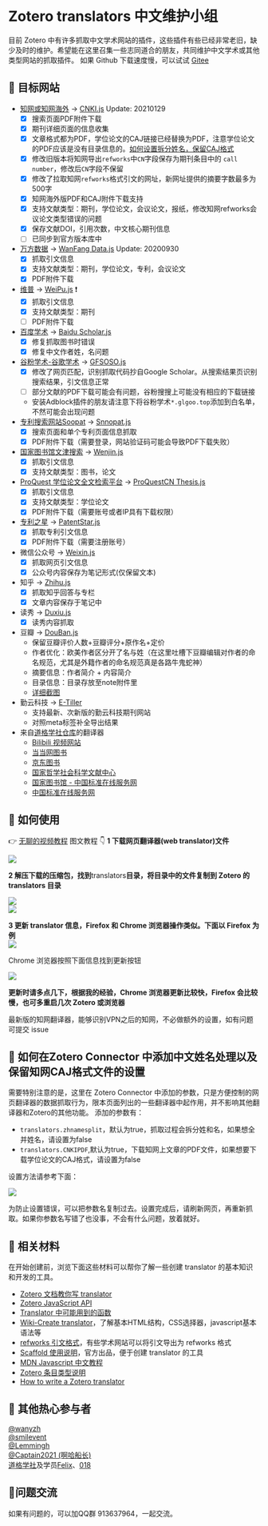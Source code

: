 # Zotero translators 中文维护小组  

目前 Zotero 中有许多抓取中文学术网站的插件，这些插件有些已经非常老旧，缺少及时的维护。希望能在这里召集一些志同道合的朋友，共同维护中文学术或其他类型网站的抓取插件。
如果 Github 下载速度慢，可以试试 [Gitee](https://gitee.com/l0o0/translators_CN) 
## 🎯 目标网站

+ [知网或知网海外](https://cnki.net/) -> [CNKI.js](./translators/CNKI.js)  Update: 20210129
  - [x] 搜索页面PDF附件下载
  - [x] 期刊详细页面的信息收集  
  - [x] 文章格式都为PDF，学位论文的CAJ链接已经替换为PDF，注意学位论文的PDF应该是没有目录信息的。[如何设置拆分姓名，保留CAJ格式](#jump)
  - [x] 修改旧版本将知网导出`refworks`中`CN`字段保存为期刊条目中的 `call number`，修改后`CN`字段不保留
  - [x] 修改了拉取知网`refworks`格式引文的网址，新网址提供的摘要字数最多为500字
  - [x] 知网海外版PDF和CAJ附件下载支持  
  - [x] 支持文献类型：期刊，学位论文，会议论文，报纸，修改知网refworks会议论文类型错误的问题
  - [x] 保存文献DOI，引用次数，中文核心期刊信息
  - [ ] 已同步到官方版本库中
+ [万方数据](http://www.wanfangdata.com.cn/index.html) -> [WanFang Data.js](./translators/WanFang/Data.js) Update: 20200930
  - [x] 抓取引文信息  
  - [x] 支持文献类型：期刊，学位论文，专利，会议论文
  - [x] PDF附件下载
+ [维普](http://www.cqvip.com/) -> [WeiPu.js](./translators/WeiPu.js) ❗
  - [x] 抓取引文信息  
  - [x] 支持文献类型：期刊
  - [ ] PDF附件下载
+ [百度学术](http://xueshu.baidu.com/) -> [Baidu Scholar.js](./translators/Baidu&#32;Scholar.js)
  - [x] 修复抓取图书时错误
  - [x] 修复中文作者姓，名问题
+ [谷粉学术-谷歌学术](https://gfsoso.99lb.net/) -> [GFSOSO.js](./translators/GFSOSO.js)
  - [x] 修改了网页匹配，识别抓取代码抄自Google Scholar。从搜索结果页识别搜索结果，引文信息正常
  - [ ] 部分文献的PDF下载可能会有问题，谷粉搜搜上可能没有相应的下载链接
  - 安装Adblock插件的朋友请注意下将谷粉学术`*.glgoo.top`添加到白名单，不然可能会出现问题
+ [专利搜索网站Soopat](http://www.soopat.com/) -> [Snnopat.js](./translators/Soopat.js)
  - [x] 搜索页面和单个专利页面信息抓取
  - [x] PDF附件下载（需要登录，网站验证码可能会导致PDF下载失败）
+ [国家图书馆文津搜索](http://find.nlc.cn/) -> [Wenjin.js](./translators/Wenjin.js)
  - [x] 抓取引文信息
  - [x] 支持文献类型：图书，论文
+ [ProQuest 学位论文全文检索平台](http://www.pqdtcn.com/) -> [ProQuestCN Thesis.js](<./translators/ProQuestCN Thesis.js>)
  - [x] 抓取引文信息
  - [x] 支持文献类型：学位论文
  - [x] PDF附件下载（需要账号或者IP具有下载权限）
+ [专利之星](http://cprs.patentstar.com.cn/) -> [PatentStar.js](./translators/PatentStar.js)
  - [x] 抓取专利引文信息
  - [x] PDF附件下载（需要注册账号） 
+ 微信公众号 -> [Weixin.js](./translators/Weixin.js)
  - [x] 抓取网页引文信息
  - [x] 公众号内容保存为笔记形式(仅保留文本)
+ 知乎 -> [Zhihu.js](/translators/Zhihu.js)
  - [x] 抓取知乎回答与专栏
  - [x] 文章内容保存于笔记中
+ 读秀 -> [Duxiu.js](/translators/Duxiu.js)
  - [x] 读秀内容抓取
+ 豆瓣 -> [DouBan.js](/translators/Douban.js)
  - 保留豆瓣评价人数+豆瓣评分+原作名+定价
  - 作者优化：欧美作者区分开了名与姓（在这里吐槽下豆瓣编辑对作者的命名规范，尤其是外籍作者的命名规范真是各路牛鬼蛇神）
  - 摘要信息：作者简介 + 内容简介
  - 目录信息：目录存放至note附件里
  - [详细截图](https://github.com/Captain2021/myTranslator/tree/main)
+ 勤云科技 -> [E-Tiller](/E-Tiller.js)
  - 支持最新、次新版的勤云科技期刊网站
  - 对照meta标签补全导出结果
+ 来自[道格学社仓库](https://github.com/gezhongran/DougSociety)的翻译器
  - [Bilibili 视频网站](./translators/BiliBili.js)
  - [当当网图书](./translators/Dangdang.js)
  - [京东图书](./translators/Jd.js)
  - [国家哲学社会科学文献中心](./translators/Ncpssd.js)
  - [国家图书馆 - 中国标准在线服务网](./translators/Nlc.cn.js)
  - [中国标准在线服务网](./translators/Spc.org.cn.js)


## 📢 如何使用  
👉 [无聊的视频教程](https://www.bilibili.com/video/BV1F54y1k73n)
图文教程 👇
**1 下载网页翻译器(web translator)文件**  

![](https://s1.ax1x.com/2020/08/19/dlKNRK.png)  

**2 解压下载的压缩包，找到**translators**目录，将目录中的文件复制到 Zotero 的 translators 目录** 

![](https://s1.ax1x.com/2020/09/07/wnDwlV.jpg)    
![](https://s1.ax1x.com/2020/08/19/dlM36S.png)    

**3 更新 translator 信息，Firefox 和 Chrome 浏览器操作类似。下面以 Firefox 为例**  
![](https://s1.ax1x.com/2020/08/19/dlQgKS.gif)    

Chrome 浏览器按照下面信息找到更新按钮    

![](https://s1.ax1x.com/2020/08/19/dlKUxO.png)    

**更新时请多点几下，根据我的经验，Chrome 浏览器更新比较快，Firefox 会比较慢，也可多重启几次 Zotero 或浏览器**   

最新版的知网翻译器，能够识别VPN之后的知网，不必做额外的设置，如有问题可提交 issue


## <span id="jump">🍇 如何在Zotero Connector 中添加中文姓名处理以及保留知网CAJ格式文件的设置</span>

需要特别注意的是，这里在 Zotero Connector 中添加的参数，只是方便控制的网页翻译器的数据抓取行为，限本页面列出的一些翻译器中起作用，并不影响其他翻译器和Zotero的其他功能。
添加的参数有：

+ `translators.zhnamesplit`，默认为true，抓取过程会拆分姓和名，如果想全并姓名，请设置为false
+ `translators.CNKIPDF`,默认为true，下载知网上文章的PDF文件，如果想要下载学位论文的CAJ格式，请设置为false

设置方法请参考下面：

![](https://s1.ax1x.com/2020/08/19/dl1AyT.gif)  

为防止设置错误，可以把参数名复制过去。设置完成后，请刷新网页，再重新抓取。如果你参数名写错了也没事，不会有什么问题，放着就好。

## 📄 相关材料  

在开始创建前，浏览下面这些材料可以帮你了解一些创建 translator 的基本知识和开发的工具。

+ [Zotero 文档教你写 translator](https://www.zotero.org/support/dev/translators/coding)  
+ [Zotero JavaScript API](https://www.zotero.org/support/dev/client_coding/javascript_api)  
+ [Translator 中可能用到的函数](https://www.zotero.org/support/dev/translators/functions)  
+ [Wiki-Create translator](https://www.mediawiki.org/wiki/Citoid/Creating_Zotero_translators)，了解基本HTML结构，CSS选择器，javascript基本语法等
+ [refworks 引文格式](./data/refworks.pdf)，有些学术网站可以将引文导出为 refworks 格式
+ [Scaffold 使用说明](https://www.zotero.org/support/dev/translators/scaffold)，官方出品，便于创建 translator 的工具
+ [MDN Javascript 中文教程](https://developer.mozilla.org/zh-CN/docs/Web/JavaScript/A_re-introduction_to_JavaScript)  
+ [Zotero 条目类型说明](https://aurimasv.github.io/z2csl/typeMap.xml)
+ [How to write a Zotero translator](https://niche-canada.org/member-projects/zotero-guide/about.html)

## 🦸 其他热心参与者
[@wanyzh](https://github.com/wanyzh)  
[@smilevent](https://github.com/smilevent)  
[@Lemmingh](https://github.com/Lemmingh)  
[@Captain2021 (啊哈船长)](https://github.com/Captain2021)  
[道格学社](https://github.com/gezhongran/DougSociety)及学员[Felix](https://github.com/xuwd)、[018](https://github.com/018)

## 🎈问题交流

如果有问题的，可以加QQ群 913637964，一起交流。
